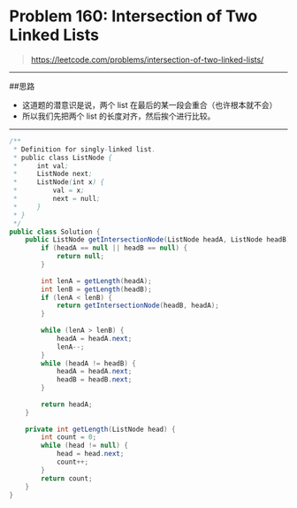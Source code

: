 # Problem 160: Intersection of Two Linked Lists

> https://leetcode.com/problems/intersection-of-two-linked-lists/

-------------
##思路
* 这道题的潜意识是说，两个 list 在最后的某一段会重合（也许根本就不会）
* 所以我们先把两个 list 的长度对齐，然后挨个进行比较。

-----------


```java
/**
 * Definition for singly-linked list.
 * public class ListNode {
 *     int val;
 *     ListNode next;
 *     ListNode(int x) {
 *         val = x;
 *         next = null;
 *     }
 * }
 */
public class Solution {
    public ListNode getIntersectionNode(ListNode headA, ListNode headB) {
        if (headA == null || headB == null) {
            return null;
        }
        
        int lenA = getLength(headA);
        int lenB = getLength(headB);
        if (lenA < lenB) {
            return getIntersectionNode(headB, headA);
        }
        
        while (lenA > lenB) {
            headA = headA.next;
            lenA--;
        }
        while (headA != headB) {
            headA = headA.next;
            headB = headB.next;
        }
        
        return headA;
    }
    
    private int getLength(ListNode head) {
        int count = 0;
        while (head != null) {
            head = head.next;
            count++;
        }
        return count;
    }
}
```

